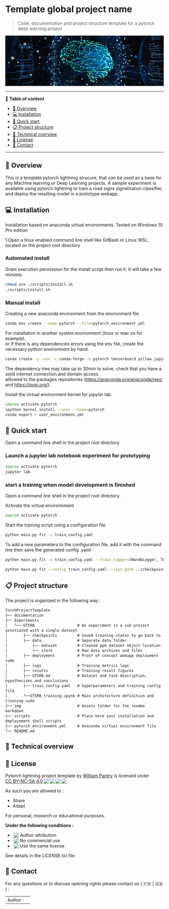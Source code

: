 # Template global project name
> Code, documentation and project structure template for a pytorch deep learning project


<img width=900 src="img/brain.png" style="margin-right: 20px">

---
📑 **Table of content**
- [👀 Overview](#-overview)
- [💻 Installation](#-installation)
- [🚀 Quick start](#-quick-start)
- [📋 Project structure](#-project-structure)
- [🔬 Technical overview](#-technical-overview)
- [📝 License](#-license)
- [💬 Contact](#-contact)
---

## 👀 Overview

This is a template pytorch lightning strucure, that can be used as a base for any Machine learning or 
Deep Learning projects. A sample experiment is available using pytorch lightning to train a road signs 
signalisation classifier, and deploy the resulting model in a prototype webapp.  


## 💻 Installation
Installation based on anaconda virtual environments.
Tested on Windows 10 Pro edition

1.Open a linux enabled command line shell like GitBash or Linux WSL, located on the project root directory

### Automated install 

Grant execution permission for the install script then run it. It will take a few minutes. 
```bash
chmod u+x ./scripts/install.sh
./scripts/install.sh
```

### Manual install

Creating a new anaconda environment from the environment file
```bash
conda env create --name pytorch --file=pytorch_environment.yml
```

For installation in another system environment (linux or mac os for example), <br>
or if there is any dependencies errors using the env file, create the necessary python environment by hand.

```bash
conda create -y -vvv -c conda-forge -n pytorch tensorboard pillow jupyterlab wandb
```
The dependency tree may take up to 30min to solve, check that you have a solid internet connection and domain access <br>
alllowed to the packages  repositories (https://anaconda.org/anaconda/repo and https://pypi.org/).

Install the virtual environment kernel for jupyter lab.
```bash
source activate pytorch
ipython kernel install --user --name=pytorch
conda export > user_environment.yml
```
## 🚀 Quick start
Open a command line shell in the project root directory
### Launch a jupyter lab notebook experiment for prototyping 
```bash
source activate pytorch
jupyter lab
```

### start a training  when model development is finished

Open a command line shell in the project root directory.

Activate the virtual environnment
```bash
source activate pytorch
```
Start the training script using a configuration file
```bash
python main.py fit -c train_config.yaml
```

To add a new parameters to the configuration file, add it with
the command line then save the generated config .yaml
```bash
python main.py fit -c train_config.yaml --train.logger=[WandbLogger, TensorBoardLogger] > config.yaml
```

```bash
python main.py fit --config train_config.yaml --ckpt_path ../checkpoints/resnetfour_epoch=001-val_loss=0.01.ckpt
```

## 📋 Project structure

The project is organized in the following way :
```
TorchProjectTemplate
├── documentation
├── Experiments
│   └── GTSRB                   # An experiment is a sub project assotiated with a single dataset
│       ├── checkpoints         # Saved training states to go back to
│       ├── data                # Separate data folder
│           ├── dataset         # Cleaned ppm dataset object location 
│           └── store           # Raw data archives and files
│       ├── deployment          # Proof of concept webapp deployment code
│       ├── logs                # Training metrics logs
│       ├── results             # Training result figures 
│       ├── GTSRB.md            # Dataset and task description, hypothesises and conclusions 
│       ├── train_config.yaml   # hyperparameters and training config file
│       └──GTSRB_training.ipynb # Main architecture definition and training code
├── img                         # Assets folder for the readme markdown 
├── scripts                     # Place here your installation and deployement shell scripts 
├── pytorch_environment.yml     # Anaconda virtual environment file
└── README.md
```

## 🔬 Technical overview

## 📝 License

<p xmlns:cc="http://creativecommons.org/ns#" xmlns:dct="http://purl.org/dc/terms/"><span property="dct:title">Pytorch lightning project template</span> by <a rel="cc:attributionURL dct:creator" property="cc:attributionName" href="https://github.com/misterjeckyll">William Pantry</a> is licensed under <a href="http://creativecommons.org/licenses/by-nc-sa/4.0/?ref=chooser-v1" target="_blank" rel="license noopener noreferrer" style="display:inline-block;">CC BY-NC-SA 4.0<img style="height:22px!important;margin-left:3px;vertical-align:text-bottom;" src="https://mirrors.creativecommons.org/presskit/icons/cc.svg?ref=chooser-v1"><img style="height:22px!important;margin-left:3px;vertical-align:text-bottom;" src="https://mirrors.creativecommons.org/presskit/icons/by.svg?ref=chooser-v1"><img style="height:22px!important;margin-left:3px;vertical-align:text-bottom;" src="https://mirrors.creativecommons.org/presskit/icons/nc.svg?ref=chooser-v1"><img style="height:22px!important;margin-left:3px;vertical-align:text-bottom;" src="https://mirrors.creativecommons.org/presskit/icons/sa.svg?ref=chooser-v1"></a></p>

As such you are allowed to :
- Share
- Adapt

For personal, research or educational purposes.

**Under the following conditions :**
- <img style="height:22px!important;margin-left:3px;vertical-align:text-bottom;" src="https://mirrors.creativecommons.org/presskit/icons/by.svg?ref=chooser-v1"> Author attribution
- <img style="height:22px!important;margin-left:3px;vertical-align:text-bottom;" src="https://mirrors.creativecommons.org/presskit/icons/nc.svg?ref=chooser-v1"> No commercial use
- <img style="height:22px!important;margin-left:3px;vertical-align:text-bottom;" src="https://mirrors.creativecommons.org/presskit/icons/sa.svg?ref=chooser-v1"> Use the same license

See details in the LICENSE.txt file

## 💬 Contact

For any questions or to discuss opening rights please contact us ( 🇫🇷 | 🇬🇧 ) :

<table>
<tr>
    <td>Author : </td>
    <td> </td>
</tr>
</table>